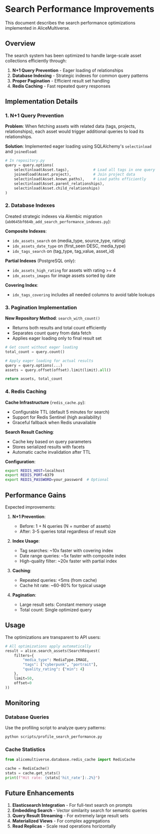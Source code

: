 # Search Performance Improvements

This document describes the search performance optimizations implemented in AliceMultiverse.

## Overview

The search system has been optimized to handle large-scale asset collections efficiently through:

1. **N+1 Query Prevention** - Eager loading of relationships
2. **Database Indexing** - Strategic indexes for common query patterns  
3. **Proper Pagination** - Efficient result set handling
4. **Redis Caching** - Fast repeated query responses

## Implementation Details

### 1. N+1 Query Prevention

**Problem**: When fetching assets with related data (tags, projects, relationships), each asset would trigger additional queries to load its relationships.

**Solution**: Implemented eager loading using SQLAlchemy's `selectinload` and `joinedload`:

```python
# In repository.py
query = query.options(
    selectinload(Asset.tags),           # Load all tags in one query
    joinedload(Asset.project),          # Join project data
    selectinload(Asset.known_paths),    # Load paths efficiently
    selectinload(Asset.parent_relationships),
    selectinload(Asset.child_relationships)
)
```

### 2. Database Indexes

Created strategic indexes via Alembic migration (`ab0645bf664b_add_search_performance_indexes.py`):

**Composite Indexes**:
- `idx_assets_search` on (media_type, source_type, rating)
- `idx_assets_date_type` on (first_seen DESC, media_type)
- `idx_tags_search` on (tag_type, tag_value, asset_id)

**Partial Indexes** (PostgreSQL only):
- `idx_assets_high_rating` for assets with rating >= 4
- `idx_assets_images` for image assets sorted by date

**Covering Index**:
- `idx_tags_covering` includes all needed columns to avoid table lookups

### 3. Pagination Implementation

**New Repository Method**: `search_with_count()`
- Returns both results and total count efficiently
- Separates count query from data fetch
- Applies eager loading only to final result set

```python
# Get count without eager loading
total_count = query.count()

# Apply eager loading for actual results
query = query.options(...)
assets = query.offset(offset).limit(limit).all()

return assets, total_count
```

### 4. Redis Caching

**Cache Infrastructure** (`redis_cache.py`):
- Configurable TTL (default 5 minutes for search)
- Support for Redis Sentinel (high availability)
- Graceful fallback when Redis unavailable

**Search Result Caching**:
- Cache key based on query parameters
- Stores serialized results with facets
- Automatic cache invalidation after TTL

**Configuration**:
```bash
export REDIS_HOST=localhost
export REDIS_PORT=6379
export REDIS_PASSWORD=your_password  # Optional
```

## Performance Gains

Expected improvements:

1. **N+1 Prevention**: 
   - Before: 1 + N queries (N = number of assets)
   - After: 3-5 queries total regardless of result size

2. **Index Usage**:
   - Tag searches: ~10x faster with covering index
   - Date range queries: ~5x faster with composite index
   - High-quality filter: ~20x faster with partial index

3. **Caching**:
   - Repeated queries: <5ms (from cache)
   - Cache hit rate: ~60-80% for typical usage

4. **Pagination**:
   - Large result sets: Constant memory usage
   - Total count: Single optimized query

## Usage

The optimizations are transparent to API users:

```python
# All optimizations apply automatically
result = alice.search_assets(SearchRequest(
    filters={
        "media_type": MediaType.IMAGE,
        "tags": ["cyberpunk", "portrait"],
        "quality_rating": {"min": 4}
    },
    limit=50,
    offset=0
))
```

## Monitoring

### Database Queries

Use the profiling script to analyze query patterns:

```bash
python scripts/profile_search_performance.py
```

### Cache Statistics

```python
from alicemultiverse.database.redis_cache import RedisCache

cache = RedisCache()
stats = cache.get_stats()
print(f"Hit rate: {stats['hit_rate']:.2%}")
```

## Future Enhancements

1. **Elasticsearch Integration** - For full-text search on prompts
2. **Embedding Search** - Vector similarity search for semantic queries
3. **Query Result Streaming** - For extremely large result sets
4. **Materialized Views** - For complex aggregations
5. **Read Replicas** - Scale read operations horizontally